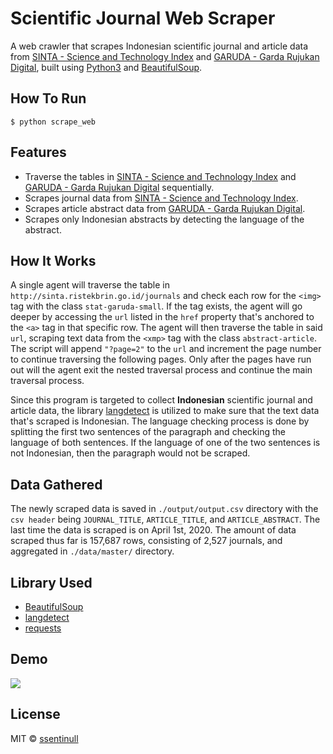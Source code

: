 # Scientific Journal Web Scraper

A web crawler that scrapes Indonesian scientific journal and article data from [SINTA - Science and Technology Index](http://sinta.ristekbrin.go.id/) and [GARUDA - Garda Rujukan Digital](http://garuda.ristekbrin.go.id/), built using [Python3](https://www.python.org/download/releases/3.0/) and [BeautifulSoup](https://www.crummy.com/software/BeautifulSoup/bs4/doc/). 

## How To Run

```shell
$ python scrape_web
```

## Features

- Traverse the tables in [SINTA - Science and Technology Index](http://sinta.ristekbrin.go.id/journals) and [GARUDA - Garda Rujukan Digital](http://garuda.ristekbrin.go.id/) sequentially.
- Scrapes journal data from [SINTA - Science and Technology Index](http://sinta.ristekbrin.go.id/).
- Scrapes article abstract data from [GARUDA - Garda Rujukan Digital](http://garuda.ristekbrin.go.id/).
- Scrapes only Indonesian abstracts by detecting the language of the abstract.

## How It Works

A single agent will traverse the table in `http://sinta.ristekbrin.go.id/journals` and check each row for the `<img>` tag with the class `stat-garuda-small`. If the tag exists, the agent will go deeper by accessing the `url` listed in the `href` property that's anchored to the `<a>` tag in that specific row. The agent will then traverse the table in said `url`, scraping text data from the `<xmp>` tag with the class `abstract-article`. The script will append `"?page=2"` to the `url` and increment the page number to continue traversing the following pages. Only after the pages have run out will the agent exit the nested traversal process and continue the main traversal process.

Since this program is targeted to collect **Indonesian** scientific journal and article data, the library [langdetect](https://pypi.org/project/langdetect/) is utilized to make sure that the text data that's scraped is Indonesian. The language checking process is done by splitting the first two sentences of the paragraph and checking the language of both sentences. If the language of one of the two sentences is not Indonesian, then the paragraph would not be scraped. 

## Data Gathered

The newly scraped data is saved in `./output/output.csv` directory with the `csv header` being `JOURNAL_TITLE`, `ARTICLE_TITLE`, and `ARTICLE_ABSTRACT`. The last time the data is scraped is on April 1st, 2020. The amount of data scraped thus far is 157,687 rows, consisting of 2,527 journals, and aggregated in `./data/master/` directory.

## Library Used

- [BeautifulSoup](https://www.crummy.com/software/BeautifulSoup/bs4/doc/)
- [langdetect](https://pypi.org/project/langdetect/)
- [requests](https://requests.readthedocs.io/en/master/)

## Demo

![](https://media.giphy.com/media/QwyKOyo6te9BsTdAMk/giphy.gif)

## License

MIT © [ssentinull](https://github.com/ssentinull)